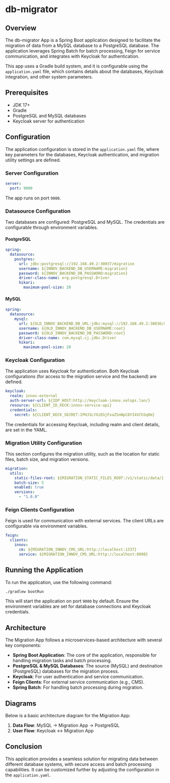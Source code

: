 
# db-migrator

## Overview

The db-migrator App is a Spring Boot application designed to facilitate the migration of data from a MySQL database to a PostgreSQL database. The application leverages Spring Batch for batch processing, Feign for service communication, and integrates with Keycloak for authentication.

This app uses a Gradle build system, and it is configurable using the `application.yaml` file, which contains details about the databases, Keycloak integration, and other system parameters.

## Prerequisites

- JDK 17+
- Gradle
- PostgreSQL and MySQL databases
- Keycloak server for authentication

## Configuration

The application configuration is stored in the `application.yaml` file, where key parameters for the databases, Keycloak authentication, and migration utility settings are defined.

### Server Configuration

```yaml
server:
  port: 9000
```

The app runs on port `9000`.

### Datasource Configuration

Two databases are configured: PostgreSQL and MySQL. The credentials are configurable through environment variables.

#### PostgreSQL

```yaml
spring:
  datasource:
    postgres:
      url: jdbc:postgresql://192.168.49.2:30037/migration
      username: ${INNOV_BACKEND_DB_USERNAME:migration}
      password: ${INNOV_BACKEND_DB_PASSWORD:migration}
      driver-class-name: org.postgresql.Driver
      hikari:
        maximum-pool-size: 20
```

#### MySQL

```yaml
spring:
  datasource:
    mysql:
      url: ${OLD_INNOV_BACKEND_DB_URL:jdbc:mysql://192.168.49.2:30036/migration?allowPublicKeyRetrieval=true&useSSL=false&zeroDateTimeBehavior=convertToNull}
      username: ${OLD_INNOV_BACKEND_DB_USERNAME:root}
      password: ${OLD_INNOV_BACKEND_DB_PASSWORD:root}
      driver-class-name: com.mysql.cj.jdbc.Driver
      hikari:
        maximum-pool-size: 20
```

### Keycloak Configuration

The application uses Keycloak for authentication. Both Keycloak configurations (for access to the migration service and the backend) are defined.

```yaml
keycloak:
  realm: innov-external
  auth-server-url: ${IDP_HOST:http://keycloak-innov.xelops.lan/}
  resource: ${CLIENT_ID_KECK:innov-service-api}
  credentials:
    secret: ${CLIENT_KECK_SECRET:IPHJSLYXzEGjFxaZSnNpC8YI4VChSqOm}
```

The credentials for accessing Keycloak, including realm and client details, are set in the YAML.

### Migration Utility Configuration

This section configures the migration utility, such as the location for static files, batch size, and migration versions.

```yaml
migration:
  utils:
    static-files-root: ${MIGRATION_STATIC_FILES_ROOT:/v1/static/data/}
    batch-size: 5
    enabled: true
    versions:
      - "1.0.0"
```

### Feign Clients Configuration

Feign is used for communication with external services. The client URLs are configurable via environment variables.

```yaml
feign:
  clients:
    innov:
      cm: ${MIGRATION_INNOV_CMS_URL:http://localhost:1337}
      service: ${MIGRATION_INNOV_CMS_URL:http://localhost:8090}
```

## Running the Application

To run the application, use the following command:

```bash
./gradlew bootRun
```

This will start the application on port `9000` by default. Ensure the environment variables are set for database connections and Keycloak credentials.

## Architecture

The Migration App follows a microservices-based architecture with several key components:

- **Spring Boot Application**: The core of the application, responsible for handling migration tasks and batch processing.
- **PostgreSQL & MySQL Databases**: The source (MySQL) and destination (PostgreSQL) databases for the migration process.
- **Keycloak**: For user authentication and service communication.
- **Feign Clients**: For external service communication (e.g., CMS).
- **Spring Batch**: For handling batch processing during migration.

## Diagrams

Below is a basic architecture diagram for the Migration App:

1. **Data Flow**: MySQL -> Migration App -> PostgreSQL
2. **User Flow**: Keycloak <-> Migration App


## Conclusion

This application provides a seamless solution for migrating data between different database systems, with secure access and batch processing capabilities. It can be customized further by adjusting the configuration in the `application.yaml`.
